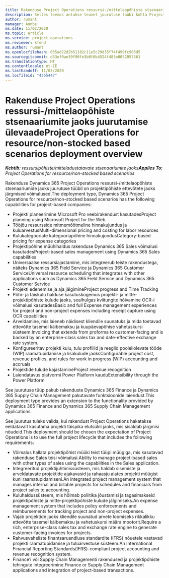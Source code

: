 ```yaml
---
title: Rakenduse Project Operations ressursi-/mittelaopõhiste stsenaariumite jaoks juurutamise ülevaade
description: Selles teemas antakse teavet juurutuse tüübi kohta Project Operationsi ressursi-/mittelaopõhistes stsenaariumides.
author: rumant
manager: Annbe
ms.date: 11/02/2020
ms.topic: article
ms.service: project-operations
ms.reviewer: kfend
ms.author: rumant
ms.openlocfilehash: 035ad22d2b51182c11e5c29d35f74f499fc903d5
ms.sourcegitcommit: d33ef0ae39f90fe3b0f6b4524f483e8052057361
ms.translationtype: HT
ms.contentlocale: et-EE
ms.lasthandoff: 11/03/2020
ms.locfileid: "4365447"
---
```

# <a name="project-operations-for-resourcenon-stocked-based-scenarios-deployment-overview"></a><span data-ttu-id="afd4d-103">Rakenduse Project Operations ressursi-/mittelaopõhiste stsenaariumite jaoks juurutamise ülevaade</span><span class="sxs-lookup"><span data-stu-id="afd4d-103">Project Operations for resource/non-stocked based scenarios deployment overview</span></span>

<span data-ttu-id="afd4d-104">_**Kehtib:** ressursipõhiste/mitteladustatavate stsenaariumite jaoks_</span><span class="sxs-lookup"><span data-stu-id="afd4d-104">_**Applies To:** Project Operations for resource/non-stocked based scenarios_</span></span>

<span data-ttu-id="afd4d-105">Rakenduse Dynamics 365 Project Operations ressursi-/mittelaopõhiste stsenaariumide jaoks juurutuse tüübil on projektipõhiste ettevõtete jaoks järgmised võimalused.</span><span class="sxs-lookup"><span data-stu-id="afd4d-105">The deployment type, Dynamics 365 Project Operations for resource/non-stocked based scenarios has the following capabilities for project-based companies:</span></span>

- <span data-ttu-id="afd4d-106">Projekti planeerimine Microsoft Pro veebirakendust kasutades</span><span class="sxs-lookup"><span data-stu-id="afd4d-106">Project planning using Microsoft Project for the Web</span></span>
- <span data-ttu-id="afd4d-107">Tööjõu ressursside mitmemõõtmeline hinnakujundus ja kuluarvestus</span><span class="sxs-lookup"><span data-stu-id="afd4d-107">Multi-dimensional pricing and costing for labor resources</span></span>
- <span data-ttu-id="afd4d-108">Kulukategooriate kategooriapõhine hinnakujundus</span><span class="sxs-lookup"><span data-stu-id="afd4d-108">Category-based pricing for expense categories</span></span>
- <span data-ttu-id="afd4d-109">Projektipõhine müühihaldus rakenduse Dynamics 365 Sales võimalusi kasutades</span><span class="sxs-lookup"><span data-stu-id="afd4d-109">Project-based sales management using Dynamics 365 Sales capabilities</span></span>
- <span data-ttu-id="afd4d-110">Universaalse ressursiajastamine, mis integreerub teiste rakendustega, näiteks Dynamics 365 Field Service ja Dynamics 365 Customer Service</span><span class="sxs-lookup"><span data-stu-id="afd4d-110">Universal resource scheduling that integrates with other applications such as Dynamics 365 Field Service and Dynamics 365 Customer Service</span></span>
- <span data-ttu-id="afd4d-111">Projekti edenemise ja aja jälgimine</span><span class="sxs-lookup"><span data-stu-id="afd4d-111">Project progress and Time Tracking</span></span>
- <span data-ttu-id="afd4d-112">Põhi- ja täiskulu halduse kasutuskogemus projekti- ja mitte-projektipõhiste kulude jaoks, sealhulgas kviitungite hõivamine OCR-i võimalusi kasutades</span><span class="sxs-lookup"><span data-stu-id="afd4d-112">Basic and full Expense management experiences for project and non-project expenses including receipt capture using OCR capabilities</span></span>
- <span data-ttu-id="afd4d-113">Arveldamine, mis laieneb näidisest kliendile suunatuks ja mida toetavad ettevõtte tasemel käibemaksu ja kuupäevapõhise vahetuskursi süsteem.</span><span class="sxs-lookup"><span data-stu-id="afd4d-113">Invoicing that extends from proforma to customer-facing and is backed by an enterprise-class sales tax and date-effective exchange rate system.</span></span>
- <span data-ttu-id="afd4d-114">Konfigureeritav projekti kulu, tulu profiilid ja reeglid pooleliolevate tööde (WIP) raamatupidamise ja lisakulude jaoks</span><span class="sxs-lookup"><span data-stu-id="afd4d-114">Configurable project cost, revenue profiles, and rules for work in progress (WIP) accounting and accruals</span></span>
- <span data-ttu-id="afd4d-115">Projektide tulude kajastamine</span><span class="sxs-lookup"><span data-stu-id="afd4d-115">Project revenue recognition</span></span>
- <span data-ttu-id="afd4d-116">Laiendatavus platvormi Power Platform kaudu</span><span class="sxs-lookup"><span data-stu-id="afd4d-116">Extensibility through the Power Platform</span></span>

<span data-ttu-id="afd4d-117">See juurutuse tüüp pakub rakenduste Dynamics 365 Finance ja Dynamics 365 Supply Chain Management pakutavate funktsioonide laiendust.</span><span class="sxs-lookup"><span data-stu-id="afd4d-117">This deployment type provides an extension to the functionality provided by Dynamics 365 Finance and Dynamics 365 Supply Chain Management applications.</span></span>

<span data-ttu-id="afd4d-118">See juurutus tuleks valida, kui rakendust Project Operations hakatakse eeldatavalt kasutama projekti täispika elutsükli jaoks, mis sisaldab järgmisi nõudeid.</span><span class="sxs-lookup"><span data-stu-id="afd4d-118">This deployment should be chosen the expectation of Project Operations is to use the full project lifecycle that includes the following requirements:</span></span>

- <span data-ttu-id="afd4d-119">Võimalus hallata projektipõhist müüki teist tüüpi müügiga, mis kasutavad rakenduse Sales teisi võimalusi.</span><span class="sxs-lookup"><span data-stu-id="afd4d-119">Ability to manage project-based sales with other types of sales using the capabilities in the Sales application.</span></span>
- <span data-ttu-id="afd4d-120">Integreeritud projektijuhtimissüsteem, mis haldab sisemiste ja arveldatavate projektide ajakavasid ja rahaasju alates projekti müügist kuni raamatupidamiseni.</span><span class="sxs-lookup"><span data-stu-id="afd4d-120">An integrated project management system that manages internal and billable projects for schedules and financials from project sales to accounting.</span></span>
- <span data-ttu-id="afd4d-121">Kuluhaldussüsteem, mis hõlmab poliitika jõustamisi ja tagasimakseid projektipõhiste ja mitte-projektipõhiste kulude jälgimiseks.</span><span class="sxs-lookup"><span data-stu-id="afd4d-121">An expense management system that includes policy enforcements and reimbursements for tracking project and non-project expenses.</span></span>
- <span data-ttu-id="afd4d-122">Vajab projektide jaoks kliendile suunatud arvete loomiseks rikkalikku ettevõtte tasemel käibemaksu ja vahetuskursi määra mootorit.</span><span class="sxs-lookup"><span data-stu-id="afd4d-122">Require a rich, enterprise-class sales tax and exchange rate engine to generate customer-facing invoices for projects.</span></span>
- <span data-ttu-id="afd4d-123">Rahvusvaheliste finantsaruandluse standardite (IFRS) nõuetele vastavad projekti raamatupidamise ja tuluarvestuse süsteem.</span><span class="sxs-lookup"><span data-stu-id="afd4d-123">An International Financial Reporting Standards(IFRS)-compliant project accounting and revenue recognition system.</span></span>
- <span data-ttu-id="afd4d-124">Finance’i või Supply Chain Managementi rakendused ja projektipõhiste tehingute integreerimine.</span><span class="sxs-lookup"><span data-stu-id="afd4d-124">Finance or Supply Chain Management applications and integration of project-based transactions.</span></span>
